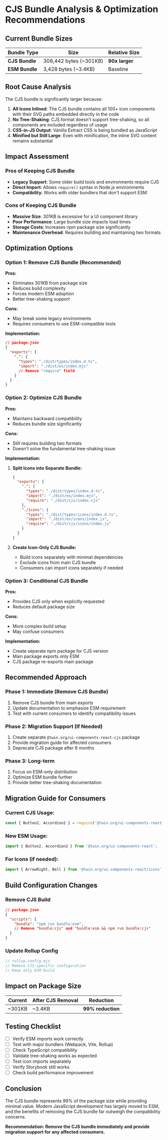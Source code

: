 # CJS Bundle Analysis & Optimization Recommendations

## Current Bundle Sizes

| Bundle Type | Size | Relative Size |
|-------------|------|---------------|
| **CJS Bundle** | 308,442 bytes (~301KB) | **90x larger** |
| **ESM Bundle** | 3,428 bytes (~3.4KB) | Baseline |

## Root Cause Analysis

The CJS bundle is significantly larger because:

1. **All Icons Inlined**: The CJS bundle contains all 100+ icon components with their SVG paths embedded directly in the code
2. **No Tree-Shaking**: CJS format doesn't support tree-shaking, so all components are included regardless of usage
3. **CSS-in-JS Output**: Vanilla Extract CSS is being bundled as JavaScript
4. **Minified but Still Large**: Even with minification, the inline SVG content remains substantial

## Impact Assessment

### Pros of Keeping CJS Bundle
- **Legacy Support**: Some older build tools and environments require CJS
- **Direct Import**: Allows `require()` syntax in Node.js environments
- **Compatibility**: Works with older bundlers that don't support ESM

### Cons of Keeping CJS Bundle
- **Massive Size**: 301KB is excessive for a UI component library
- **Poor Performance**: Large bundle size impacts load times
- **Storage Costs**: Increases npm package size significantly
- **Maintenance Overhead**: Requires building and maintaining two formats

## Optimization Options

### Option 1: Remove CJS Bundle (Recommended)

**Pros:**
- Eliminates 301KB from package size
- Reduces build complexity
- Forces modern ESM adoption
- Better tree-shaking support

**Cons:**
- May break some legacy environments
- Requires consumers to use ESM-compatible tools

**Implementation:**
```json
// package.json
{
  "exports": {
    ".": {
      "types": "./dist/types/index.d.ts",
      "import": "./dist/es/index.mjs"
      // Remove "require" field
    }
  }
}
```

### Option 2: Optimize CJS Bundle

**Pros:**
- Maintains backward compatibility
- Reduces bundle size significantly

**Cons:**
- Still requires building two formats
- Doesn't solve the fundamental tree-shaking issue

**Implementation:**
1. **Split Icons into Separate Bundle:**
   ```json
   {
     "exports": {
       ".": {
         "types": "./dist/types/index.d.ts",
         "import": "./dist/es/index.mjs",
         "require": "./dist/cjs/index.cjs"
       },
       "./icons": {
         "types": "./dist/types/icons/index.d.ts",
         "import": "./dist/es/icons/index.js",
         "require": "./dist/cjs/icons/index.js"
       }
     }
   }
   ```

2. **Create Icon-Only CJS Bundle:**
   - Build icons separately with minimal dependencies
   - Exclude icons from main CJS bundle
   - Consumers can import icons separately if needed

### Option 3: Conditional CJS Bundle

**Pros:**
- Provides CJS only when explicitly requested
- Reduces default package size

**Cons:**
- More complex build setup
- May confuse consumers

**Implementation:**
- Create separate npm package for CJS version
- Main package exports only ESM
- CJS package re-exports main package

## Recommended Approach

### Phase 1: Immediate (Remove CJS Bundle)
1. Remove CJS bundle from main exports
2. Update documentation to emphasize ESM requirement
3. Test with current consumers to identify compatibility issues

### Phase 2: Migration Support (If Needed)
1. Create separate `@twin.org/ui-components-react-cjs` package
2. Provide migration guide for affected consumers
3. Deprecate CJS package after 6 months

### Phase 3: Long-term
1. Focus on ESM-only distribution
2. Optimize ESM bundle further
3. Provide better tree-shaking documentation

## Migration Guide for Consumers

### Current CJS Usage:
```javascript
const { Button2, Accordion2 } = require('@twin.org/ui-components-react');
```

### New ESM Usage:
```javascript
import { Button2, Accordion2 } from '@twin.org/ui-components-react';
```

### For Icons (if needed):
```javascript
import { ArrowRight, Bell } from '@twin.org/ui-components-react/icons';
```

## Build Configuration Changes

### Remove CJS Build
```json
// package.json
{
  "scripts": {
    "bundle": "npm run bundle:esm",
    // Remove "bundle:cjs" and "bundle:esm && npm run bundle:cjs"
  }
}
```

### Update Rollup Config
```javascript
// rollup.config.mjs
// Remove CJS-specific configuration
// Keep only ESM build
```

## Impact on Package Size

| Current | After CJS Removal | Reduction |
|---------|-------------------|-----------|
| ~301KB | ~3.4KB | **99% reduction** |

## Testing Checklist

- [ ] Verify ESM imports work correctly
- [ ] Test with major bundlers (Webpack, Vite, Rollup)
- [ ] Check TypeScript compatibility
- [ ] Validate tree-shaking works as expected
- [ ] Test icon imports separately
- [ ] Verify Storybook still works
- [ ] Check build performance improvement

## Conclusion

The CJS bundle represents 99% of the package size while providing minimal value. Modern JavaScript development has largely moved to ESM, and the benefits of removing the CJS bundle far outweigh the compatibility concerns.

**Recommendation: Remove the CJS bundle immediately and provide migration support for any affected consumers.** 